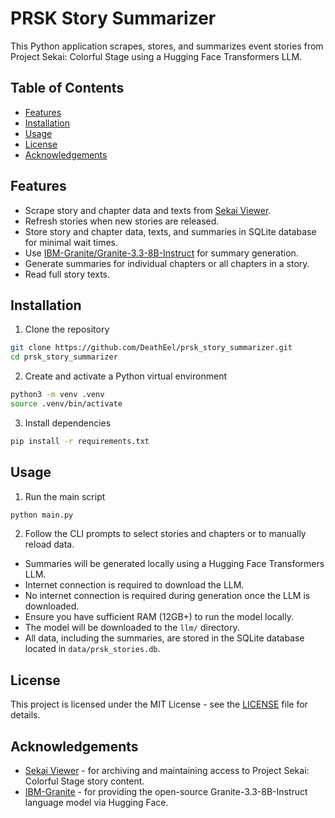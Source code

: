 # PRSK Story Summarizer
This Python application scrapes, stores, and summarizes event stories from Project Sekai: Colorful Stage using a Hugging Face Transformers LLM.

## Table of Contents
- [Features](#features)
- [Installation](#installation)
- [Usage](#usage)
- [License](#license)
- [Acknowledgements](#acknowledgements)

## Features
- Scrape story and chapter data and texts from [Sekai Viewer](https://sekai.best/storyreader/eventStory).
- Refresh stories when new stories are released.
- Store story and chapter data, texts, and summaries in SQLite database for minimal wait times.
- Use [IBM-Granite/Granite-3.3-8B-Instruct](https://huggingface.co/ibm-granite/granite-3.3-8b-instruct) for summary generation.
- Generate summaries for individual chapters or all chapters in a story.
- Read full story texts.

## Installation
1. Clone the repository
```bash
git clone https://github.com/DeathEel/prsk_story_summarizer.git
cd prsk_story_summarizer
```

2. Create and activate a Python virtual environment
```bash
python3 -m venv .venv
source .venv/bin/activate
```

3. Install dependencies
```bash
pip install -r requirements.txt
```

## Usage
1. Run the main script
```bash
python main.py
```

2. Follow the CLI prompts to select stories and chapters or to manually reload data.
- Summaries will be generated locally using a Hugging Face Transformers LLM.
- Internet connection is required to download the LLM.
- No internet connection is required during generation once the LLM is downloaded.
- Ensure you have sufficient RAM (12GB+) to run the model locally.
- The model will be downloaded to the `llm/` directory.
- All data, including the summaries, are stored in the SQLite database located in `data/prsk_stories.db`.

## License
This project is licensed under the MIT License - see the [LICENSE](LICENSE) file for details.

## Acknowledgements
- [Sekai Viewer](https://sekai.best/storyreader/eventStory) - for archiving and maintaining access to Project Sekai: Colorful Stage story content.
- [IBM-Granite](https://huggingface.co/ibm-granite/granite-3.3-8b-instruct) - for providing the open-source Granite-3.3-8B-Instruct language model via Hugging Face.
